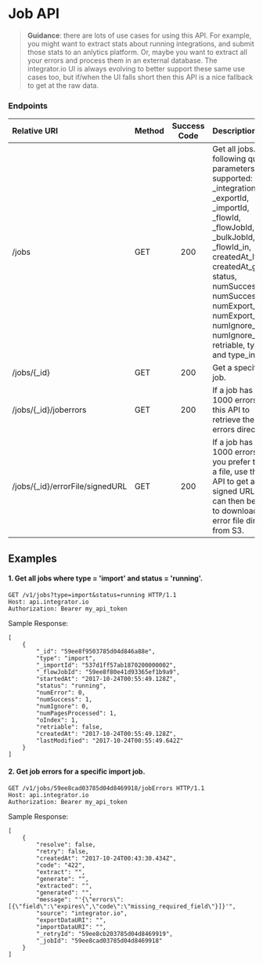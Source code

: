Job API
===========
>**Guidance**: there are lots of use cases for using this API.  For example, you might want to extract stats about running integrations, and submit those stats to an anlytics platform.  Or, maybe you want to extract all your errors and process them in an external database.  The integrator.io UI is always evolving to better support these same use cases too, but if/when the UI falls short then this API is a nice fallback to get at the raw data. 


### Endpoints
| Relative URI| Method | Success Code | Description|
|:-----------|:-------|:------------:|:-------------|
|/jobs|GET|200|Get all jobs.  The following query parameters are supported: _integrationId, _exportId, _importId, _flowId, _flowJobId, _bulkJobId, _flowId_in, createdAt_lte, createdAt_gte, status, numSuccess_lte, numSuccess_gte, numExport_lte, numExport_gte, numIgnore_lte, numIgnore_gte, retriable, type, and type_in|
|/jobs/{_id}|GET|200|Get a specific job.|
|/jobs/{_id}/joberrors|GET|200|If a job has <= 1000 errors use this API to retrieve the errors directly.|
|/jobs/{_id}/errorFile/signedURL|GET|200|If a job has > 1000 errors, or you prefer to get a file, use this API to get a signed URL that can then be used to download an error file directly from S3.|


## Examples

#### 1.  Get all jobs where type = 'import' and status = 'running'.

```
GET /v1/jobs?type=import&status=running HTTP/1.1
Host: api.integrator.io
Authorization: Bearer my_api_token
```

Sample Response:

```
[
    {
        "_id": "59ee8f9503785d04d846a88e",
        "type": "import",
        "_importId": "537d1ff57ab1870200000002",
        "_flowJobId": "59ee8f80e41d93365ef1b9a9",
        "startedAt": "2017-10-24T00:55:49.128Z",
        "status": "running",
        "numError": 0,
        "numSuccess": 1,
        "numIgnore": 0,
        "numPagesProcessed": 1,
        "oIndex": 1,
        "retriable": false,
        "createdAt": "2017-10-24T00:55:49.128Z",
        "lastModified": "2017-10-24T00:55:49.642Z"
    }
]
```

#### 2.  Get job errors for a specific import job.

```
GET /v1/jobs/59ee8cad03785d04d8469918/jobErrors HTTP/1.1
Host: api.integrator.io
Authorization: Bearer my_api_token
```

Sample Response:
```
[
    {
        "resolve": false,
        "retry": false,
        "createdAt": "2017-10-24T00:43:30.434Z",
        "code": "422",
        "extract": "",
        "generate": "",
        "extracted": "",
        "generated": "",
        "message": "'{\"errors\":[{\"field\":\"expires\",\"code\":\"missing_required_field\"}]}'",
        "source": "integrator.io",
        "exportDataURI": "",
        "importDataURI": "",
        "_retryId": "59ee8cb203785d04d8469919",
        "_jobId": "59ee8cad03785d04d8469918"
    }
]
```
